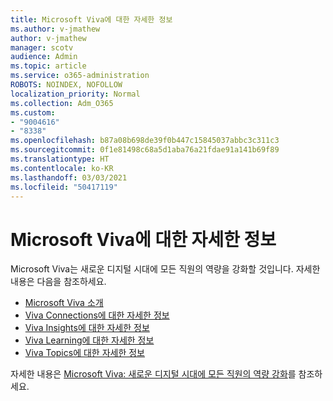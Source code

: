 ```yaml
---
title: Microsoft Viva에 대한 자세한 정보
ms.author: v-jmathew
author: v-jmathew
manager: scotv
audience: Admin
ms.topic: article
ms.service: o365-administration
ROBOTS: NOINDEX, NOFOLLOW
localization_priority: Normal
ms.collection: Adm_O365
ms.custom:
- "9004616"
- "8338"
ms.openlocfilehash: b87a08b698de39f0b447c15845037abbc3c311c3
ms.sourcegitcommit: 0f1e81498c68a5d1aba76a21fdae91a141b69f89
ms.translationtype: HT
ms.contentlocale: ko-KR
ms.lasthandoff: 03/03/2021
ms.locfileid: "50417119"
---
```

# <a name="learn-about-microsoft-viva"></a>Microsoft Viva에 대한 자세한 정보

Microsoft Viva는 새로운 디지털 시대에 모든 직원의 역량을 강화할 것입니다. 자세한 내용은 다음을 참조하세요.

- [Microsoft Viva 소개](https://www.microsoft.com/microsoft-viva/overview)
- [Viva Connections에 대한 자세한 정보](https://aka.ms/VivaConnectionsBlog/)
- [Viva Insights에 대한 자세한 정보](https://aka.ms/VivaInsightsBlog)
- [Viva Learning에 대한 자세한 정보](https://aka.ms/VivaLearningBlog)
- [Viva Topics에 대한 자세한 정보](https://aka.ms/viva/topics/blog)

자세한 내용은 [Microsoft Viva: 새로운 디지털 시대에 모든 직원의 역량 강화](https://www.microsoft.com/microsoft-365/blog/2021/02/04/microsoft-viva-empowering-every-employee-for-the-new-digital-age/)를 참조하세요.
